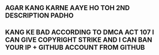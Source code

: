 
## AGAR KANG KARNE AAYE HO TOH 2ND DESCRIPTION PADHO
## KANG KE BAD ACCORDING TO DMCA ACT 107 I CAN GIVE COPYRIGHT STRIKE AND I CAN BAN YOUR IP + GITHUB ACCOUNT FROM GITHUB

